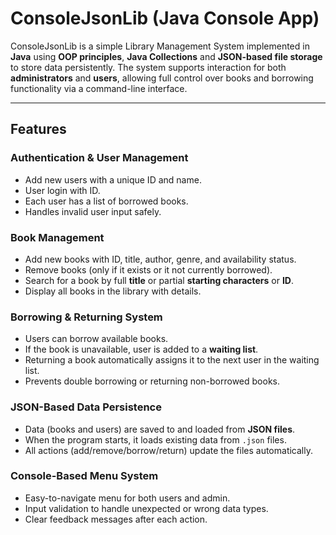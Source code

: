 # ConsoleJsonLib (Java Console App)

ConsoleJsonLib is a simple Library Management System implemented in **Java** using **OOP principles**, **Java Collections** and **JSON-based file storage** to store data persistently. The system supports interaction for both **administrators** and **users**, allowing full control over books and borrowing functionality via a command-line interface.

---

## Features

### Authentication & User Management
- Add new users with a unique ID and name.
- User login with ID.
- Each user has a list of borrowed books.
- Handles invalid user input safely.

### Book Management
- Add new books with ID, title, author, genre, and availability status.
- Remove books (only if it exists or it not currently borrowed).
- Search for a book by full **title** or partial **starting characters** or **ID**.
- Display all books in the library with details.

### Borrowing & Returning System
- Users can borrow available books.
- If the book is unavailable, user is added to a **waiting list**.
- Returning a book automatically assigns it to the next user in the waiting list.
- Prevents double borrowing or returning non-borrowed books.

### JSON-Based Data Persistence
- Data (books and users) are saved to and loaded from **JSON files**.
- When the program starts, it loads existing data from `.json` files.
- All actions (add/remove/borrow/return) update the files automatically.

### Console-Based Menu System
- Easy-to-navigate menu for both users and admin.
- Input validation to handle unexpected or wrong data types.
- Clear feedback messages after each action.


